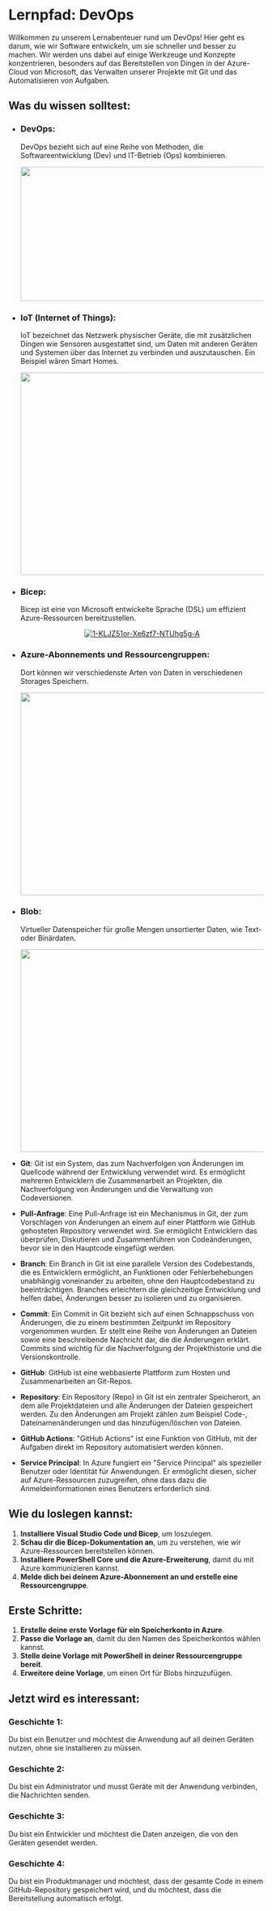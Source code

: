 # Lernpfad: DevOps

Willkommen zu unserem Lernabenteuer rund um DevOps! Hier geht es darum, wie wir Software entwickeln, um sie schneller und besser zu machen. Wir werden uns dabei auf einige Werkzeuge und Konzepte konzentrieren, besonders auf das Bereitstellen von Dingen in der Azure-Cloud von Microsoft, das Verwalten unserer Projekte mit Git und das Automatisieren von Aufgaben.

## Was du wissen solltest:

- ### **DevOps**:
  DevOps bezieht sich auf eine Reihe von Methoden, die Softwareentwicklung (Dev) und IT-Betrieb (Ops) kombinieren.
  <p align="center">
  <img src="https://www.itech-progress.com/wp-content/uploads/2022/05/DevOps-Diag.png" width="573" height="265,875">
  </p>

  
- ### **IoT (Internet of Things)**:
  IoT bezeichnet das Netzwerk physischer Geräte, die mit zusätzlichen Dingen wie Sensoren ausgestattet sind, um Daten mit anderen Geräten und Systemen über 
  das Internet zu verbinden und auszutauschen. Ein Beispiel wären Smart Homes.
  <p align="center">
  <img src="https://www.zdnet.com/a/img/resize/032dd76367e888ca28e6cd662fdffd2eeef77278/2020/09/28/6b225a1a-381a-4ceb-b13c-d2d314d41bd7/what-is-the-iot-everything-you-need-to-k-5f6cc13d5f60de4b41b7f3d4-1-sep-28-2020-16-19-38-poster.jpg?auto=webp&fit=crop&frame=1&height=814.5&width=1449" width="772,8" height="400">
  </p>
- ### **Bicep**:
  Bicep ist eine von Microsoft entwickelte Sprache (DSL) um effizient Azure-Ressourcen bereitzustellen.
  <p align="center">
  <a href="https://ibb.co/dKX4j97"><img src="https://i.ibb.co/ThJMYXr/1-KLJZ51or-Xe6zf7-NTUhg5g-A.jpg" alt="1-KLJZ51or-Xe6zf7-NTUhg5g-A" border="0"></a>
  </p>
- ### **Azure-Abonnements und Ressourcengruppen**:
  Dort können wir verschiedenste Arten von Daten in verschiedenen Storages Speichern.
  <p align="center">
  <img src="https://learn.microsoft.com/de-de/azure/azure-resource-manager/management/media/overview/scope-levels.png"width="600" height="400">
  </p>
- ### **Blob**:
  Virtueller Datenspeicher für große Mengen unsortierter Daten, wie Text- oder Binärdaten.
  <p align="center">
  <img src=""width="600" height="400">
  </p>
- **Git**: Git ist ein System, das zum Nachverfolgen von Änderungen im Quellcode während der Entwicklung verwendet wird. Es ermöglicht mehreren Entwicklern die Zusammenarbeit an Projekten, die Nachverfolgung von Änderungen und die Verwaltung von Codeversionen.
- **Pull-Anfrage**: Eine Pull-Anfrage ist ein Mechanismus in Git, der zum Vorschlagen von Änderungen an einem auf einer Plattform wie GitHub gehosteten Repository verwendet wird. Sie ermöglicht Entwicklern das überprüfen, Diskutieren und Zusammenführen von Codeänderungen, bevor sie in den Hauptcode eingefügt werden.
- **Branch**: Ein Branch in Git ist eine parallele Version des Codebestands, die es Entwicklern ermöglicht, an Funktionen oder Fehlerbehebungen unabhängig voneinander zu arbeiten, ohne den Hauptcodebestand zu beeinträchtigen. Branches erleichtern die gleichzeitige Entwicklung und helfen dabei, Änderungen besser zu isolieren und zu organisieren.
- **Commit**: Ein Commit in Git bezieht sich auf einen Schnappschuss von Änderungen, die zu einem bestimmten Zeitpunkt im Repository vorgenommen wurden. Er stellt eine Reihe von Änderungen an Dateien sowie eine beschreibende Nachricht dar, die die Änderungen erklärt. Commits sind wichtig für die Nachverfolgung der Projekthistorie und die Versionskontrolle.
- **GitHub**: GitHub ist eine webbasierte Plattform zum Hosten und Zusammenarbeiten an Git-Repos.
- **Repository**: Ein Repository (Repo) in Git ist ein zentraler Speicherort, an dem alle Projektdateien und alle Änderungen der Dateien gespeichert werden. Zu den Änderungen am Projekt zählen zum Beispiel Code-, Dateinamenänderungen und das hinzufügen/löschen von Dateien.
- **GitHub Actions**: "GitHub Actions" ist eine Funktion von GitHub, mit der Aufgaben direkt im Repository automatisiert werden können.
- **Service Principal**: In Azure fungiert ein "Service Principal" als spezieller Benutzer oder Identität für Anwendungen. Er ermöglicht diesen, sicher auf Azure-Ressourcen zuzugreifen, ohne dass dazu die Anmeldeinformationen eines Benutzers erforderlich sind.

## Wie du loslegen kannst:

1. **Installiere Visual Studio Code und Bicep**, um loszulegen.
2. **Schau dir die Bicep-Dokumentation an**, um zu verstehen, wie wir Azure-Ressourcen bereitstellen können.
3. **Installiere PowerShell Core und die Azure-Erweiterung**, damit du mit Azure kommunizieren kannst.
4. **Melde dich bei deinem Azure-Abonnement an und erstelle eine Ressourcengruppe**.

## Erste Schritte:

1. **Erstelle deine erste Vorlage für ein Speicherkonto in Azure**.
2. **Passe die Vorlage an**, damit du den Namen des Speicherkontos wählen kannst.
3. **Stelle deine Vorlage mit PowerShell in deiner Ressourcengruppe bereit**.
4. **Erweitere deine Vorlage**, um einen Ort für Blobs hinzuzufügen.

## Jetzt wird es interessant:

### Geschichte 1:
Du bist ein Benutzer und möchtest die Anwendung auf all deinen Geräten nutzen, ohne sie installieren zu müssen.

### Geschichte 2:
Du bist ein Administrator und musst Geräte mit der Anwendung verbinden, die Nachrichten senden.

### Geschichte 3:
Du bist ein Entwickler und möchtest die Daten anzeigen, die von den Geräten gesendet werden.

### Geschichte 4:
Du bist ein Produktmanager und möchtest, dass der gesamte Code in einem GitHub-Repository gespeichert wird, und du möchtest, dass die Bereitstellung automatisch erfolgt.

